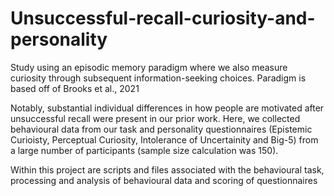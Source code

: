 # Unsuccessful-recall-curiosity-and-personality

Study using an episodic memory paradigm where we also measure curiosity through subsequent information-seeking choices.
Paradigm is based off of Brooks et al., 2021

Notably, substantial individual differences in how people are motivated after unsuccessful recall were present in our prior work. Here, we collected behavioural data from our task and personality questionnaires (Epistemic Curioisty, Perceptual Curiosity, Intolerance of Uncertainity and Big-5) from a large number of participants (sample size calculation was 150). 

Within this project are scripts and files associated with the behavioural task, processing and analysis of behavioural data and scoring of questionnaires
